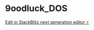 # 9oodluck_DOS

[Edit in StackBlitz next generation editor ⚡️](https://stackblitz.com/~/github.com/sikchun1984/9oodluck_DOS)